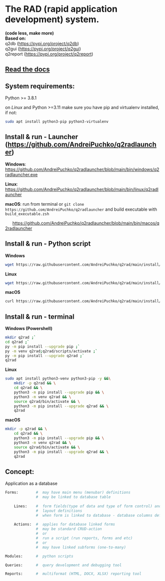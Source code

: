 # The RAD (rapid application development) system. 

**(code less, make more)**  
**Based on:**  
    q2db        (https://pypi.org/project/q2db)  
    q2gui       (https://pypi.org/project/q2gui)  
    q2report    (https://pypi.org/project/q2report)  

## [Read the docs](docs/index.md) 

## System requirements:
Python >= 3.8.1

on *Linux* and Python >=3.11 make sure you have pip and virtualenv installed, if not:
```bash
sudo apt install python3-pip python3-virtualenv
```

## Install & run - Launcher (https://github.com/AndreiPuchko/q2radlauncher)
**Windows**: https://github.com/AndreiPuchko/q2radlauncher/blob/main/bin/windows/q2radlauncher.exe

**Linux**: https://github.com/AndreiPuchko/q2radlauncher/blob/main/bin/linux/q2radlauncher

**macOS**: run from terminal or ```git clone https://github.com/AndreiPuchko/q2radlauncher``` and build executable with ```build_executable.zsh```

&nbsp;&nbsp;&nbsp;&nbsp;&nbsp;&nbsp;https://github.com/AndreiPuchko/q2radlauncher/blob/main/bin/macos/q2radlauncher
## Install & run - Python script
**Windows**
```bash
wget https://raw.githubusercontent.com/AndreiPuchko/q2rad/main/install/get-q2rad.py  -O get-q2rad.py | py get-q2rad.py; del get-q2rad.py
```
**Linux**
```bash
wget https://raw.githubusercontent.com/AndreiPuchko/q2rad/main/install/get-q2rad.py -O - | python3 
```
**macOS**
```bash
curl https://raw.githubusercontent.com/AndreiPuchko/q2rad/main/install/get-q2rad.py | python3 
```
## Install & run - terminal
**Windows (Powershell)**
```bash
mkdir q2rad ;`
cd q2rad ;`
py -m pip install --upgrade pip ;`
py -m venv q2rad;q2rad/scripts/activate ;`
py -m pip install --upgrade q2rad ;`
q2rad
```
**Linux**
```bash
sudo apt install python3-venv python3-pip -y &&\
    mkdir -p q2rad && \
    cd q2rad && \
    python3 -m pip install --upgrade pip && \
    python3 -m venv q2rad && \
    source q2rad/bin/activate && \
    python3 -m pip install --upgrade q2rad && \
    q2rad
```
**macOS**
```bash
mkdir -p q2rad && \
    cd q2rad && \
    python3 -m pip install --upgrade pip && \
    python3 -m venv q2rad && \
    source q2rad/bin/activate && \
    python3 -m pip install --upgrade q2rad && \
    q2rad
```
## Concept:
Application as a database
```python
Forms:        #  may have main menu (menubar) definitions
              #  may be linked to database table
    
    Lines:    #  form fields(type of data and type of form control) and 
              #  layout definitions
              #  when form is linked to database - database columns definitions
    
    Actions:  #  applies for database linked forms
              #  may be standard CRUD-action 
              #  or 
              #  run a script (run reports, forms and etc)
              #  or
              #  may have linked subforms (one-to-many)

Modules:      #  python scripts

Queries:      #  query development and debugging tool

Reports:      #  multiformat (HTML, DOCX, XLSX) reporting tool 
```
